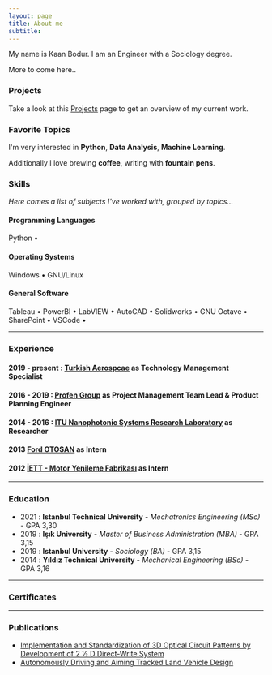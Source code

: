 ```yaml
---
layout: page
title: About me
subtitle: 
---
```


My name is Kaan Bodur. I am an Engineer with a Sociology degree. 

More to come here..

### <i class="fa fa-terminal" aria-hidden="true"></i> Projects

Take a look at this [Projects]() page to get an overview of my current work.

### <i class="fa fa-heart" aria-hidden="true"></i> Favorite Topics

I'm very interested in **Python**, **Data Analysis**, **Machine Learning**.

Additionally I love brewing **coffee**, writing with **fountain pens**.

### <i class="fa fa-cubes" aria-hidden="true"></i> Skills
*Here comes a list of subjects I've worked with, grouped by topics...*

#### <i class="fa fa-code" aria-hidden="true"></i> Programming Languages

Python &bull; 

#### <i class="fa fa-terminal" aria-hidden="true"></i> Operating Systems

Windows  &bull;  GNU/Linux

#### <i class="fa fa-gear" aria-hidden="true"></i> General Software

Tableau &bull; PowerBI &bull; LabVIEW &bull; AutoCAD &bull; Solidworks &bull; GNU Octave &bull; SharePoint &bull; VSCode &bull;

---

### <i class="fa fa-briefcase" aria-hidden="true"></i> Experience

#### <i class="fa fa-calendar" aria-hidden="true"></i> 2019 - present : <i class="fa fa-building-o" aria-hidden="true"></i> [Turkish Aerospcae](https://www.tai.com.tr) as **Technology Management Specialist** 



#### <i class="fa fa-calendar" aria-hidden="true"></i> 2016 - 2019 : <i class="fa fa-building-o" aria-hidden="true"></i> [Profen Group](www.profen.com) as Project Management Team Lead & Product Planning Engineer





#### <i class="fa fa-calendar" aria-hidden="true"></i> 2014 - 2016 : <i class="fa fa-building-o" aria-hidden="true"></i> [ITU  Nanophotonic Systems Research Laboratory](http://itulabs.itu.edu.tr) as **Researcher**




#### <i class="fa fa-calendar" aria-hidden="true"></i> 2013 <i class="fa fa-building-o" aria-hidden="true"></i> [Ford OTOSAN](https://www.fordotosan.com.tr/en) as **Intern**




#### <i class="fa fa-calendar" aria-hidden="true"></i> 2012 <i class="fa fa-building-o" aria-hidden="true"></i> [İETT - Motor Yenileme Fabrikası](https://iett.istanbul/en/) as **Intern**


---

### <i class="fa fa-graduation-cap" aria-hidden="true"></i> Education

- 2021 : **Istanbul Technical University** - *Mechatronics Engineering (MSc)* - GPA 3,30 
- 2019 : **Işık University** - *Master of Business Administration (MBA)* - GPA 3,15
- 2019 : **Istanbul University** - *Sociology (BA)* - GPA 3,15
- 2014 :  **Yıldız Technical University** - *Mechanical Engineering (BSc)* - GPA 3,16

---
### <i class="fas fa-certificate" aria-hidden="true"></i> Certificates

---

### <i class="fas fa-pen-nib" aria-hidden="true"></i> Publications
- [Implementation and Standardization of 3D Optical Circuit Patterns by Development of 2 1⁄2 D Direct-Write System](https://www.dropbox.com/s/230nt8j8xffhqmq/NanoTR12_Kaan_Bodur.pdf?dl=0)
- [Autonomously Driving and Aiming Tracked Land Vehicle Design](http://tok2015.pau.edu.tr/BildirilerKitabi/176.pdf)
